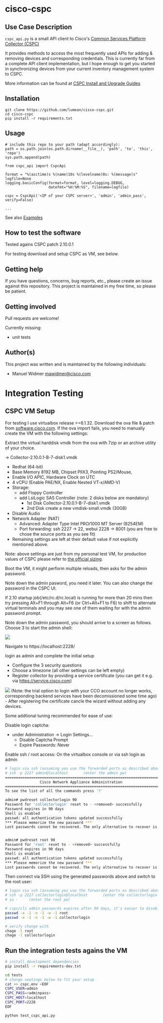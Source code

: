 # cisco-cspc

## Use Case Description

`cspc_api.py` is a small API client to Cisco's [Common Services Platform Collector (CSPC)](https://www.cisco.com/c/en/us/support/cloud-systems-management/common-services-platform-collector-cspc/series.html)

It provides methods to access the most frequently used APIs for adding & removing devices and corresponding credentials.
This is currently far from a complete API client implementation, but I hope enough to get you started in synchronizing devices
from your current inventory management system to CSPC.

More information can be found at [CSPC Install and Upgrade Guides](https://www.cisco.com/c/en/us/support/cloud-systems-management/common-services-platform-collector-cspc/products-installation-guides-list.html)

## Installation

```
git clone https://github.com/lumean/cisco-cspc.git
cd cisco-cspc
pip install -r requirements.txt
```

## Usage

```
# include this repo to your path (adapt accordingly):
path = os.path.join(os.path.dirname(__file__), 'path', 'to', 'this', 'repo')
sys.path.append(path)

from cspc_api import CspcApi

format = "%(asctime)s %(name)10s %(levelname)8s: %(message)s"
logfile=None
logging.basicConfig(format=format, level=logging.DEBUG,
                    datefmt="%H:%M:%S", filename=logfile)

cspc = CspcApi('<IP of your CSPC server>', 'admin', 'admin_pass', verify=False)

...
```

See also [Examples](examples/)


## How to test the software

Tested agains CSPC patch 2.10.0.1

For testing download and setup CSPC as VM, see below.


## Getting help

If you have questions, concerns, bug reports, etc., please create an issue against this repository.
This project is maintained in my free time, so please be patient.

## Getting involved

Pull requests are welcome!

Currently missing:
- unit tests

## Author(s)

This project was written and is maintained by the following individuals:

* Manuel Widmer <mawidmer@cisco.com>

# Integration Testing

## CSPC VM Setup

For testing I use virtualbox release >=6.1.32. Download the ova file & patch from
[software.cisco.com](https://software.cisco.com/download/home/286312935/type/286312958/release/2.10.0.1).
If the ova import fails, you need to manually create the VM with the following settings:

Extract the virtual harddisk vmdk from the ova with 7zip or an archive utility of your choice.

-> Collector-2.10.0.1-B-7-disk1.vmdk

- Redhat (64-bit)
- Base Memory 8192 MB, Chipset PIIX3, Pointing PS2/Mouse,
- Enable I/O APIC, Hardware Clock on UTC
- 4 vCPU (Enable PAE/NX, Enable Nested VT-x/AMD-V)
- Storage:
  - add Floppy Controller
  - add LsiLogic SAS Controller (note: 2 disks below are mandatory)
    - 1st Disk Collector-2.10.0.1-B-7-disk1.vmdk
    - 2nd Disk create a new vmdisk-small.vmdk (30GB)
- Disable Audio
- Network Adapter (NAT)
  - Advanced: Adapter Type Intel PRO/1000 MT Server (8254EM)
  - Port forwarding: ssh 2227 -> 22, webui 2228 -> 8001  (you are free to chose the source ports as you see fit)
- Remaining settings are left at their default value if not explicitly mentioned above.

Note: above settings are just from my personal test VM, for production values of CSPC please refer to
[the official sizing](https://www.cisco.com/c/dam/en/us/support/docs/cloud-systems-management/common-services-platform-collector-cspc/CSPC-Quick-Start-Guide.pdf).

Boot the VM, it might perform multiple reloads, then asks for the admin password.

Note down the admin pasword, you need it later. You can also change the password in the CSPC UI.

If 2.10 startup job(/etc/rc.d/rc.local) is running for more than 20 mins then try pressing
Alt+F1 through Alt+F6 (or Ctrl+Alt+F1 to F6) to shift to alternate virtual terminals and you may see one
of them waiting for with the admin password prompt.

Note down the admin password, you should arrive to a screen as follows.
Choose 3 to start the admin shell:

<img src=initial_setup_1.png />

Navigate to https://localhost:2228/

login as admin and complete the initial setup
- Configure the 3 security questions
- Choose a timezone (all other settings can be left empty)
- Register collector by providing a service certificate (you can get it e.g. via https://service.cisco.com)
<img src=initial_setup_2.png />
(Note: the trial option to login with your CCO account no longer works, corresponding backend services
have been decomissioned some time ago)
- After registering the certificate cancle the wizard without adding any devices.

Some addtional tuning recommended for ease of use:

Disable login captcha:
- under Administration -> Login Settings...
  - Disable Captcha Prompt
  - Expire Passwords: Never

Enable ssh / root access:
On the virtualbox console or via ssh login as admin

```bash
# login via ssh (assuming you use the forwarded ports as described above)
# ssh -p 2227 admin@localhost       (enter the admin pw)
===========================================================================
                Cisco Network Appliance Administration
===========================================================================
To see the list of all the commands press '?'

admin# pwdreset collectorlogin 90
Password for 'collectorlogin' reset to - <removed> successfully
Password expires in 90 days
Shell is enabled
passwd: all authentication tokens updated successfully
*** Please memorize the new password ***
Lost passwords cannot be recovered. The only alternative to recover is to reinstall the server.


admin# pwdreset root 90
Password for 'root' reset to - <removed> successfully
Password expires in 90 days
Shell is enabled
passwd: all authentication tokens updated successfully
*** Please memorize the new password ***
Lost passwords cannot be recovered. The only alternative to recover is to reinstall the server.
```
Then connect via SSH using the generated passwords above and switch to the root user:
```bash
# login via ssh (assuming you use the forwarded ports as described above)
# ssh -p 2227 collectorlogin@localhost       (enter the collectorlogin pw)
# su -     (enter the root pw)

# cspc/cli admin passwords expires after 90 days, it's easier to disable expiry for the test VM
passwd -x -1 -n -1 -w -1 root
passwd -x -1 -n -1 -w -1 collectorlogin

# verify change with
chage -l root
chage -l collectorlogin
```


## Run the integration tests agains the VM

```bash
# install development dependencies
pip install -r requirements-dev.txt

cd tests
# change seetings below to fit your setup
cat >> cspc.env <EOF
CSPC_USER=admin
CSPC_PASS=<adminpass>
CSPC_HOST=localhost
CSPC_PORT=2228
EOF

python test_cspc_api.py
```




